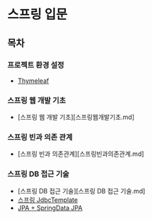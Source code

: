 # 스프링 입문

## 목차

### 프로젝트 환경 설정

- [Thymeleaf](Thymeleaf.md)

### 스프링 웹 개발 기초

- [스프링 웹 개발 기초][스프링웹개발기초.md]

### 스프링 빈과 의존 관계

- [스프링 빈과 의존관계][스프링빈과의존관계.md]

### 스프링 DB 접근 기술

- [스프링 DB 접근 기술][스프링 DB 접근 기술.md]
- [스프링 JdbcTemplate](스프링JdbcTemplate.md)
- [JPA + SpringData JPA](JPA.md)



